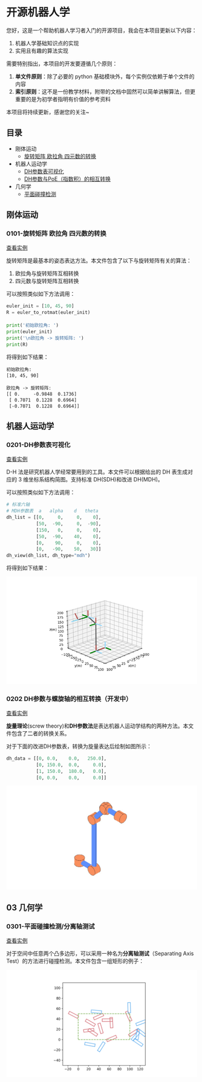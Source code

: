 # 开源机器人学

您好，这是一个帮助机器人学习者入门的开源项目，我会在本项目更新以下内容：

1. 机器人学基础知识点的实现
2. 实用且有趣的算法实现

需要特别指出，本项目的开发要遵循几个原则：

1. **单文件原则**：除了必要的 python 基础模块外，每个实例仅依赖于单个文件的内容
2. **索引原则**：这不是一份教学材料，附带的文档中固然可以简单讲解算法，但更重要的是为初学者指明有价值的参考资料

本项目将持续更新，感谢您的关注~

## 目录

- 刚体运动
  - [旋转矩阵 欧拉角 四元数的转换](src/0101-RotationMatrix)
- 机器人运动学
  - [DH参数表可视化](src/0201-DHView)
  - [DH参数与PoE（指数积）的相互转换](./src/0202-DH2Screw)
- 几何学
  - [平面碰撞检测](./src/0301-SAT)

## 刚体运动

### 0101-旋转矩阵 欧拉角 四元数的转换

[查看实例](src/0101-RotationMatrix)

旋转矩阵是最基本的姿态表达方法。本文件包含了以下与旋转矩阵有关的算法：

1. 欧拉角与旋转矩阵互相转换
2. 四元数与旋转矩阵互相转换

可以按照类似如下方法调用：

```python
euler_init = [10, 45, 90]
R = euler_to_rotmat(euler_init)

print('初始欧拉角: ')
print(euler_init)
print('\n欧拉角 -> 旋转矩阵: ')
print(R)
```

将得到如下结果：

```shell
初始欧拉角:
[10, 45, 90]

欧拉角 -> 旋转矩阵:
[[ 0.     -0.9848  0.1736]
 [ 0.7071  0.1228  0.6964]
 [-0.7071  0.1228  0.6964]]
```

## 机器人运动学

### 0201-DH参数表可视化

[查看实例](src/0201-DHView)

D-H 法是研究机器人学经常要用到的工具。本文件可以根据给出的 DH 表生成对应的 3 维坐标系结构简图。支持标准 DH(SDH)和改进 DH(MDH)。

可以按照类似如下方法调用：

```python
# 标准六轴
# MDH参数表  a   alpha    d   theta
dh_list = [[0,     0,     0,    0],
           [50,  -90,     0,  -90],
           [150,   0,     0,    0],
           [50,  -90,    40,    0],
           [0,    90,     0,    0],
           [0,   -90,    50,   30]]
dh_view(dh_list, dh_type="mdh")
```

将得到如下结果：

![dh.png](./src/0201-DHView/dh.png)


### 0202 DH参数与螺旋轴的相互转换（开发中）

[查看实例](./src/0202-DH2Screw)

**旋量理论**(screw theory)和**DH参数法**是表达机器人运动学结构的两种方法。本文件包含了二者的转换关系。

对于下面的改进DH参数表，转换为旋量表达后绘制如图所示：

```python
dh_data = [[0, 0.0,    0.0,   250.0],
           [0, 150.0,  0.0,     0.0],
           [1, 150.0,  180.0,   0.0],
           [0, 0.0,    0.0,     0.0]]
```

![dh2screw.jpg](./src/0202-DH2Screw/dh2screw.jpg)


## 03 几何学

### 0301-平面碰撞检测/分离轴测试

[查看实例](./src/0301-SAT)

对于空间中任意两个凸多边形，可以采用一种名为**分离轴测试**（Separating Axis Test）的方法进行碰撞检测。本文件包含一组矩形的例子：

![sat.png](./src/0301-SAT/sat.png)
